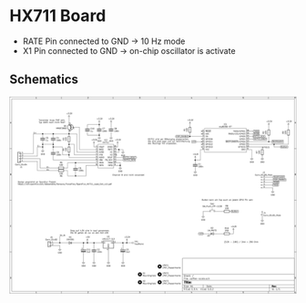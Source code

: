 # HX711 Board

* RATE Pin connected to GND -> 10 Hz mode
* X1 Pin connected to GND -> on-chip oscillator is activate

## Schematics

![Schematics](coffee-scale_schematics.png)